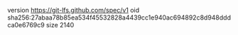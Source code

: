 version https://git-lfs.github.com/spec/v1
oid sha256:27abaa78b85ea534f45532828a4439cc1e940ac694892c8d948dddca0e6769c9
size 2140

